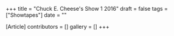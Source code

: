 +++
title = "Chuck E. Cheese's Show 1 2016"
draft = false
tags = ["Showtapes"]
date = ""

[Article]
contributors = []
gallery = []
+++